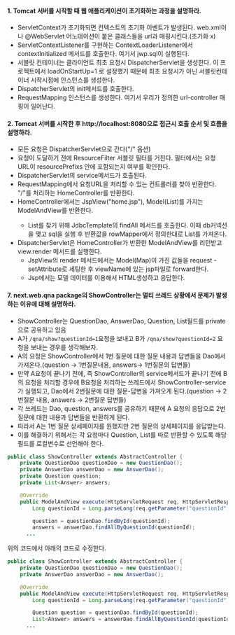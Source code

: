 #### 1. Tomcat 서버를 시작할 때 웹 애플리케이션이 초기화하는 과정을 설명하라.
* ServletContext가 초기화되면 컨텍스트의 초기화 이벤트가 발생된다. web.xml이나 @WebServlet 어노테이션이 붙은 클래스들을 url과 매핑시킨다.(초기화 x)
* ServletContextListener를 구현하는 ContextLoaderListener에서 contextInitialized 메서드를 호출한다. 여기서 jwp.sql이 실행된다.
* 서블릿 컨테이너는 클라이언트 최초 요청시 DispatcherServlet을 생성한다. 이 프로젝트에서 loadOnStartUp=1 로 설정했기 때문에 최초 요청시가 아닌 서블릿컨테이너 시작시점에 인스턴스를 생성한다.
* DispatcherServlet의 init메서드를 호출한다. 
* RequestMapping 인스턴스를 생성한다. 여기서 우리가 정의한 url-controller 매핑이 일어난다.


#### 2. Tomcat 서버를 시작한 후 http://localhost:8080으로 접근시 호출 순서 및 흐름을 설명하라.
* 모든 요청은 DispatcherServlet으로 간다("/" 옵션)
* 요청이 도달하기 전에 ResourceFilter 서블릿 필터를 거친다. 필터에서는 요청 URL이 resourcePrefixs 안에 포함되는지 여부를 확인한다.
* DispatcherServlet의 service메서드가 호출된다.
* RequestMapping에서 요청URL을 처리할 수 있는 컨트롤러를 찾아 반환한다. "/"를 처리하는 HomeController를 반환한다.
* HomeController에서는 JspView("home.jsp"), Model(List<User>)를 가지는 ModelAndView를 반환한다. 
  * List<User>를 찾기 위해 JdbcTemplate의 findAll 메서드를 호출한다. 이때 db커넥션을 맺고 sql을 실행 후 반환값을 rowMapper에서 정의한대로 List<User>를 가져온다.
* DispatcherServlet은 HomeController가 반환한 ModelAndView를 리턴받고 view.render 메서드를 실행한다.
  * JspView의 render 메서드에서는 Model(Map)이 가진 값들을 request - setAttribute로 세팅한 후 viewName에 있는 jsp파일로 forward한다.
  * Jsp에서는 모델 데이터를 이용해서 HTML생성하고 응답한다.

#### 7. next.web.qna package의 ShowController는 멀티 쓰레드 상황에서 문제가 발생하는 이유에 대해 설명하라.
* ShowController는 QuestionDao, AnswerDao, Question, List<Answer>필드를 private으로 공유하고 있음
* A가 ```/qna/show?questionId=1```요청을 보내고 B가 ```/qna/show?questionId=2``` 요청을 보내는 경우를 생각해보자.
* A의 요청은 ShowController에서 1번 질문에 대한 질문 내용과 답변들을 Dao에서 가져온다.(question -> 1번질문내용, answers-> 1번질문의 답변들)
* 만약 A요청이 끝나기 전에, 즉 ShowController의 service메서드가 끝나기 전에 B의 요청을 처리할 경우에 B요청을 처리하는 쓰레드에서 ShowController-service가 실행되고, Dao에서 2번질문에 대한 질문-답변을 가져오게 된다.(question -> 2번질문 내용, answers -> 2번질문 답변들)
* 각 쓰레드는 Dao, question, answers를 공유하기 때문에 A 요청의 응답으로 2번질문에 대한 내용과 답변들을 반환하게 된다.
* 따라서 A는 1번 질문 상세페이지를 원했지만 2번 질문의 상세페이지를 응답받는다.
* 이를 해결하기 위해서는 각 요청마다 Question, List<Answer>를 따로 반환할 수 있도록 해당 필드를 로컬변수로 선언해야 한다.
```java
public class ShowController extends AbstractController {
    private QuestionDao questionDao = new QuestionDao();
    private AnswerDao answerDao = new AnswerDao();
    private Question question;
    private List<Answer> answers;

    @Override
    public ModelAndView execute(HttpServletRequest req, HttpServletResponse response) throws Exception {
        Long questionId = Long.parseLong(req.getParameter("questionId"));

        question = questionDao.findById(questionId);
        answers = answerDao.findAllByQuestionId(questionId);
      ...
```
위의 코드에서 아래의 코드로 수정한다.
```java
public class ShowController extends AbstractController {
    private QuestionDao questionDao = new QuestionDao();
    private AnswerDao answerDao = new AnswerDao();

    @Override
    public ModelAndView execute(HttpServletRequest req, HttpServletResponse response) throws Exception {
        Long questionId = Long.parseLong(req.getParameter("questionId"));

        Question question = questionDao.findById(questionId);
        List<Answer> answers = answerDao.findAllByQuestionId(questionId);
      ...
```

